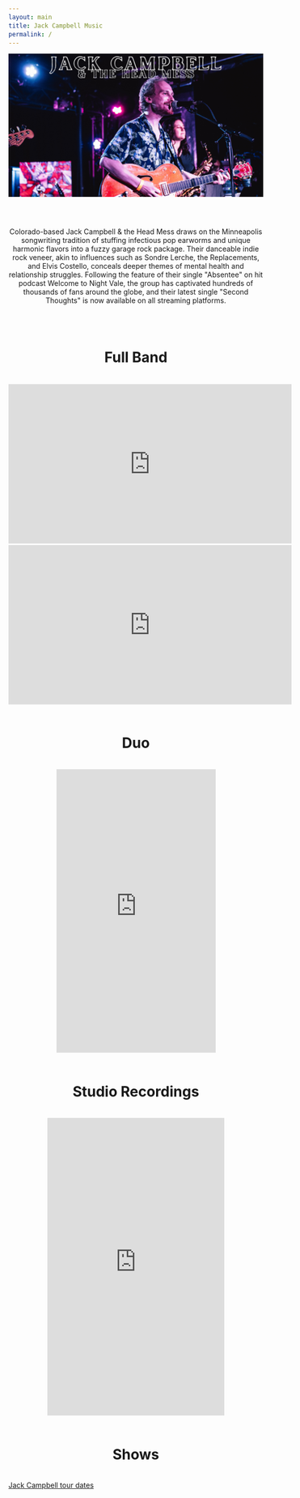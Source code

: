 ```yaml
---
layout: main
title: Jack Campbell Music
permalink: /
---
```

  <img class="col center" style="margin-bottom:5%;" src="/img/front_page_1.png">
<br>
<br>

<center>

Colorado-based Jack Campbell & the Head Mess draws on the Minneapolis 
songwriting tradition of stuffing infectious pop earworms and unique harmonic flavors
into a fuzzy garage rock package. Their danceable indie rock veneer, akin to influences such as Sondre Lerche, the Replacements, and Elvis Costello, conceals deeper themes of mental health and relationship struggles. Following the feature of their single "Absentee" on hit podcast Welcome to Night Vale, the group has captivated hundreds of thousands of fans around the globe, and their latest single "Second Thoughts" is now available on all streaming platforms.

</center>
<br>

<br>
<center>
<h1>Full Band</h1>
</center>
<br>

<center>
<iframe width="560" height="315" src="https://www.youtube.com/embed/rMaYUC8xl3g?si=2_Dooo7FqYUyNQTh" title="YouTube video player" frameborder="0" allow="accelerometer; autoplay; clipboard-write; encrypted-media; gyroscope; picture-in-picture; web-share" referrerpolicy="strict-origin-when-cross-origin" allowfullscreen></iframe>
</center>

<center>
<iframe width="560" height="315" src="https://www.youtube.com/embed/QWnsf-G_NtA?si=hReyxuM-_Tsv4rVW&amp;start=42&modestbranding=1&rel=0&iv_load_policy=3&controls=0&fs=0" title="Jack Campbell Live Full Band 2" frameborder="0" allow="accelerometer; autoplay; clipboard-write; encrypted-media; gyroscope; picture-in-picture; web-share" referrerpolicy="strict-origin-when-cross-origin" allowfullscreen></iframe>
</center>

<br>
<center>
<h1>Duo</h1>
</center>
<br>

<center>
<iframe width="315" height="560" src="https://www.youtube.com/embed/ucswXrQHifE?si=GBgfY7HsQj70wrdQ&amp;start=23" title="YouTube video player" frameborder="0" allow="accelerometer; autoplay; clipboard-write; encrypted-media; gyroscope; picture-in-picture; web-share" allowfullscreen></iframe>
</center>

<br>
<center>
<h1>Studio Recordings</h1>
</center>
<br>
<center>
<!-- <iframe style="border-radius:12px" src="https://open.spotify.com/embed/playlist/5XNrzRW31KTagROktPwzRY?utm_source=generator&theme=0" width="100%" height="352" frameBorder="0" allowfullscreen="" allow="autoplay; clipboard-write; encrypted-media; fullscreen; picture-in-picture" loading="lazy"></iframe> -->

<iframe style="border: 0; width: 350px; height: 588px;" src="https://bandcamp.com/EmbeddedPlayer/album=3033148406/size=large/bgcol=333333/linkcol=0f91ff/transparent=true/" seamless><a href="https://jackcampbell.bandcamp.com/album/lucky-break">Lucky Break by Jack Campbell</a></iframe>

</center>


<br>
<center>
<h1>Shows</h1>
</center>
<br>
<a href="https://www.songkick.com/artists/5273638" class="songkick-widget" data-theme="light" data-detect-style="true" data-background-color="transparent" data-locale="en">Jack Campbell tour dates</a>
<script src="//widget.songkick.com/5273638/widget.js"></script>